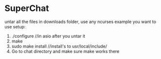# SuperChat
untar all the files in downloads folder, use any ncurses example you want to use
setup:
1. ./configure //in asio after you untar it
2. make
3. sudo make install //install's to usr/local/include/
4. Go to chat directory and make sure make works there
